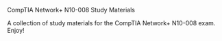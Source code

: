 CompTIA Network+ N10-008 Study Materials

A collection of study materials for the CompTIA Network+ N10-008 exam. Enjoy!
